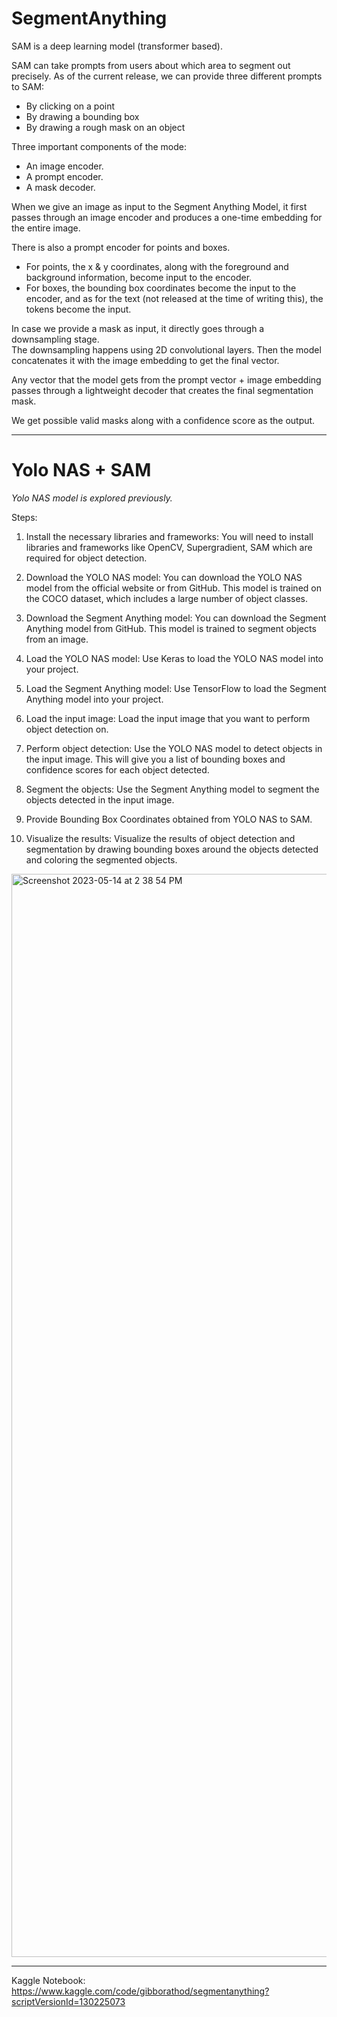 # SegmentAnything

SAM is a deep learning model (transformer based). 

SAM can take prompts from users about which area to segment out precisely. As of the current release, we can provide three different prompts to SAM:

* By clicking on a point
* By drawing a bounding box
* By drawing a rough mask on an object


Three important components of the mode:

* An image encoder.
* A prompt encoder.
* A mask decoder.

When we give an image as input to the Segment Anything Model, it first passes through an image encoder and produces a one-time embedding for the entire image. 


There is also a prompt encoder for points and boxes. 

* For points, the x & y coordinates, along with the foreground and background information, become input to the encoder. 
* For boxes, the bounding box coordinates become the input to the encoder, and as for the text (not released at the time of writing this), the tokens become the input.

In case we provide a mask as input, it directly goes through a downsampling stage.\
The downsampling happens using 2D convolutional layers. Then the model concatenates it with the image embedding to get the final vector. 

Any vector that the model gets from the prompt vector + image embedding passes through a lightweight decoder that creates the final segmentation mask. 

We get possible valid masks along with a confidence score as the output.


---

# Yolo NAS + SAM

*Yolo NAS model is explored previously.*

Steps:

1. Install the necessary libraries and frameworks: You will need to install libraries and frameworks like OpenCV, Supergradient, SAM which are required for object detection.

2. Download the YOLO NAS model: You can download the YOLO NAS model from the official website or from GitHub. This model is trained on the COCO dataset, which includes a large number of object classes.

3. Download the Segment Anything model: You can download the Segment Anything model from GitHub. This model is trained to segment objects from an image.

4. Load the YOLO NAS model: Use Keras to load the YOLO NAS model into your project.

5. Load the Segment Anything model: Use TensorFlow to load the Segment Anything model into your project.

6. Load the input image: Load the input image that you want to perform object detection on.

7. Perform object detection: Use the YOLO NAS model to detect objects in the input image. This will give you a list of bounding boxes and confidence scores for each object detected.

8. Segment the objects: Use the Segment Anything model to segment the objects detected in the input image.

9. Provide Bounding Box Coordinates obtained from YOLO NAS to SAM.

10. Visualize the results: Visualize the results of object detection and segmentation by drawing bounding boxes around the objects detected and coloring the segmented objects.

<img width="1733" alt="Screenshot 2023-05-14 at 2 38 54 PM" src="https://github.com/RATHOD-SHUBHAM/OOD_YOLONAS_SAM/assets/58945964/1b031f8a-10f7-4392-ad59-7304bbe3df6c">


---

Kaggle Notebook: https://www.kaggle.com/code/gibborathod/segmentanything?scriptVersionId=130225073

